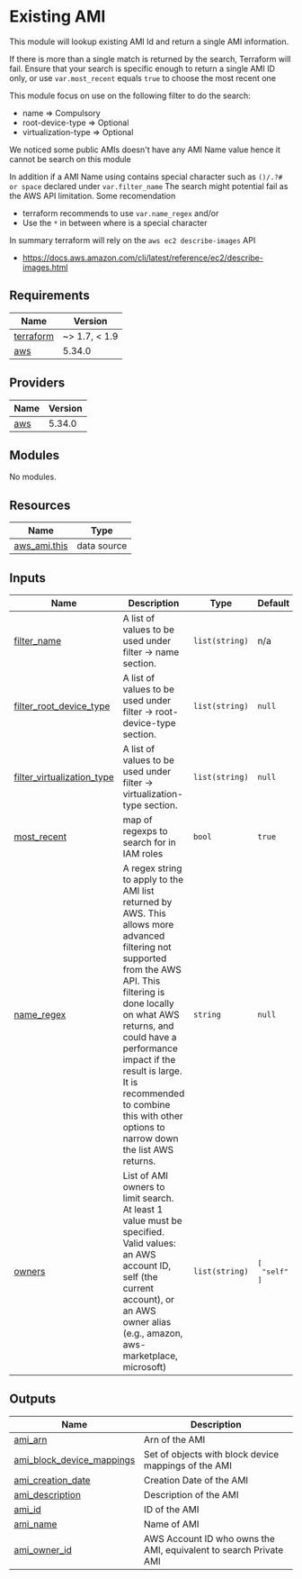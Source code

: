 # Existing AMI

This module will lookup existing AMI Id and return a single AMI information.

If there is more than a single match is returned by the search, Terraform will fail.
Ensure that your search is specific enough to return a single AMI ID only,
or use `var.most_recent` equals `true` to choose the most recent one

This module focus on use on the following filter to do the search:

* name => Compulsory
* root-device-type => Optional
* virtualization-type => Optional

We noticed some public AMIs doesn't have any AMI Name value hence it cannot be search on this module

In addition if a AMI Name using contains special character such as `()/.?# or space` declared under `var.filter_name`
The search might potential fail as the AWS API limitation. Some recomendation
* terraform recommends to use `var.name_regex` and/or
* Use the `*` in between where is a special character

In summary terraform will rely on the `aws ec2 describe-images` API
* https://docs.aws.amazon.com/cli/latest/reference/ec2/describe-images.html

<!-- BEGINNING OF PRE-COMMIT-TERRAFORM DOCS HOOK -->
## Requirements

| Name | Version |
|------|---------|
| <a name="requirement_terraform"></a> [terraform](#requirement\_terraform) | ~> 1.7, < 1.9 |
| <a name="requirement_aws"></a> [aws](#requirement\_aws) | 5.34.0 |

## Providers

| Name | Version |
|------|---------|
| <a name="provider_aws"></a> [aws](#provider\_aws) | 5.34.0 |

## Modules

No modules.

## Resources

| Name | Type |
|------|------|
| [aws_ami.this](https://registry.terraform.io/providers/hashicorp/aws/5.34.0/docs/data-sources/ami) | data source |

## Inputs

| Name | Description | Type | Default | Required |
|------|-------------|------|---------|:--------:|
| <a name="input_filter_name"></a> [filter\_name](#input\_filter\_name) | A list of values to be used under filter -> name section. | `list(string)` | n/a | yes |
| <a name="input_filter_root_device_type"></a> [filter\_root\_device\_type](#input\_filter\_root\_device\_type) | A list of values to be used under filter -> root-device-type section. | `list(string)` | `null` | no |
| <a name="input_filter_virtualization_type"></a> [filter\_virtualization\_type](#input\_filter\_virtualization\_type) | A list of values to be used under filter -> virtualization-type section. | `list(string)` | `null` | no |
| <a name="input_most_recent"></a> [most\_recent](#input\_most\_recent) | map of regexps to search for in IAM roles | `bool` | `true` | no |
| <a name="input_name_regex"></a> [name\_regex](#input\_name\_regex) | A regex string to apply to the AMI list returned by AWS. This allows more advanced filtering not supported from the AWS API. This filtering is done locally on what AWS returns, and could have a performance impact if the result is large. It is recommended to combine this with other options to narrow down the list AWS returns. | `string` | `null` | no |
| <a name="input_owners"></a> [owners](#input\_owners) | List of AMI owners to limit search. At least 1 value must be specified. Valid values: an AWS account ID, self (the current account), or an AWS owner alias (e.g., amazon, aws-marketplace, microsoft) | `list(string)` | <pre>[<br>  "self"<br>]</pre> | no |

## Outputs

| Name | Description |
|------|-------------|
| <a name="output_ami_arn"></a> [ami\_arn](#output\_ami\_arn) | Arn of the AMI |
| <a name="output_ami_block_device_mappings"></a> [ami\_block\_device\_mappings](#output\_ami\_block\_device\_mappings) | Set of objects with block device mappings of the AMI |
| <a name="output_ami_creation_date"></a> [ami\_creation\_date](#output\_ami\_creation\_date) | Creation Date of the AMI |
| <a name="output_ami_description"></a> [ami\_description](#output\_ami\_description) | Description of the AMI |
| <a name="output_ami_id"></a> [ami\_id](#output\_ami\_id) | ID of the AMI |
| <a name="output_ami_name"></a> [ami\_name](#output\_ami\_name) | Name of AMI |
| <a name="output_ami_owner_id"></a> [ami\_owner\_id](#output\_ami\_owner\_id) | AWS Account ID who owns the AMI, equivalent to search Private AMI |
<!-- END OF PRE-COMMIT-TERRAFORM DOCS HOOK -->
